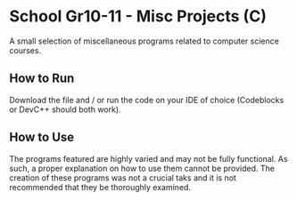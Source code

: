 # School Gr10-11 - Misc Projects (C)

A small selection of miscellaneous programs related to computer science courses.

## How to Run

Download the file and / or run the code on your IDE of choice (Codeblocks or DevC++ should both work).

## How to Use

The programs featured are highly varied and may not be fully functional. As such, a proper explanation on how to use them cannot be provided. The creation of these programs was not a crucial taks and it is not recommended that they be thoroughly examined.
